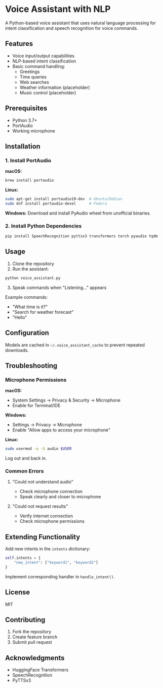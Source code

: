 # Voice Assistant with NLP

A Python-based voice assistant that uses natural language processing for intent classification and speech recognition for voice commands.

## Features

- Voice input/output capabilities
- NLP-based intent classification
- Basic command handling:
  - Greetings
  - Time queries
  - Web searches
  - Weather information (placeholder)
  - Music control (placeholder)

## Prerequisites

- Python 3.7+
- PortAudio
- Working microphone

## Installation

### 1. Install PortAudio

**macOS:**
```bash
brew install portaudio
```

**Linux:**
```bash
sudo apt-get install portaudio19-dev  # Ubuntu/Debian
sudo dnf install portaudio-devel      # Fedora
```

**Windows:**
Download and install PyAudio wheel from unofficial binaries.

### 2. Install Python Dependencies

```bash
pip install SpeechRecognition pyttsx3 transformers torch pyaudio tqdm
```

## Usage

1. Clone the repository
2. Run the assistant:
```bash
python voice_assistant.py
```

3. Speak commands when "Listening..." appears

Example commands:
- "What time is it?"
- "Search for weather forecast"
- "Hello"

## Configuration

Models are cached in `~/.voice_assistant_cache` to prevent repeated downloads.

## Troubleshooting

### Microphone Permissions

**macOS:**
- System Settings → Privacy & Security → Microphone
- Enable for Terminal/IDE

**Windows:**
- Settings → Privacy → Microphone
- Enable "Allow apps to access your microphone"

**Linux:**
```bash
sudo usermod -a -G audio $USER
```
Log out and back in.

### Common Errors

1. "Could not understand audio"
   - Check microphone connection
   - Speak clearly and closer to microphone

2. "Could not request results"
   - Verify internet connection
   - Check microphone permissions

## Extending Functionality

Add new intents in the `intents` dictionary:
```python
self.intents = {
    "new_intent": ["keyword1", "keyword2"]
}
```

Implement corresponding handler in `handle_intent()`.

## License

MIT

## Contributing

1. Fork the repository
2. Create feature branch
3. Submit pull request

## Acknowledgments

- HuggingFace Transformers
- SpeechRecognition
- PyTTSx3